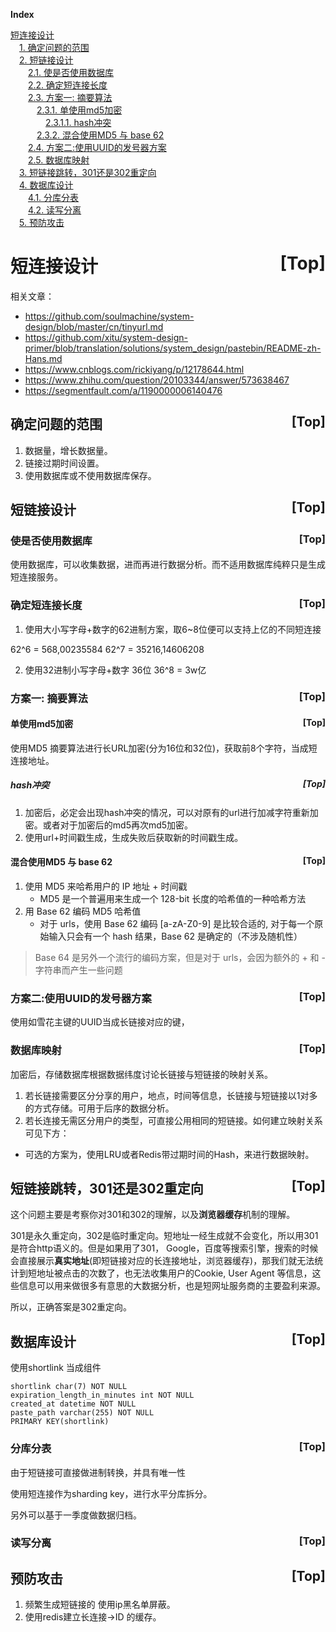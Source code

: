 <a name="index">**Index**</a>

<a href="#0">短连接设计</a>  
&emsp;<a href="#1">1. 确定问题的范围</a>  
&emsp;<a href="#2">2. 短链接设计</a>  
&emsp;&emsp;<a href="#3">2.1. 使是否使用数据库</a>  
&emsp;&emsp;<a href="#4">2.2. 确定短连接长度</a>  
&emsp;&emsp;<a href="#5">2.3. 方案一: 摘要算法</a>  
&emsp;&emsp;&emsp;<a href="#6">2.3.1. 单使用md5加密</a>  
&emsp;&emsp;&emsp;&emsp;<a href="#7">2.3.1.1. hash冲突</a>  
&emsp;&emsp;&emsp;<a href="#8">2.3.2. 混合使用MD5 与 base 62</a>  
&emsp;&emsp;<a href="#9">2.4. 方案二:使用UUID的发号器方案</a>  
&emsp;&emsp;<a href="#10">2.5. 数据库映射</a>  
&emsp;<a href="#11">3. 短链接跳转，301还是302重定向</a>  
&emsp;<a href="#12">4. 数据库设计</a>  
&emsp;&emsp;<a href="#13">4.1. 分库分表</a>  
&emsp;&emsp;<a href="#14">4.2. 读写分离</a>  
&emsp;<a href="#15">5. 预防攻击</a>  
# <a name="0">短连接设计</a><a style="float:right;text-decoration:none;" href="#index">[Top]</a>

相关文章：
- https://github.com/soulmachine/system-design/blob/master/cn/tinyurl.md
- https://github.com/xitu/system-design-primer/blob/translation/solutions/system_design/pastebin/README-zh-Hans.md
- https://www.cnblogs.com/rickiyang/p/12178644.html
- https://www.zhihu.com/question/20103344/answer/573638467
- https://segmentfault.com/a/1190000006140476

## <a name="1">确定问题的范围</a><a style="float:right;text-decoration:none;" href="#index">[Top]</a>
1. 数据量，增长数据量。
2. 链接过期时间设置。
3. 使用数据库或不使用数据库保存。


## <a name="2">短链接设计</a><a style="float:right;text-decoration:none;" href="#index">[Top]</a>
### <a name="3">使是否使用数据库</a><a style="float:right;text-decoration:none;" href="#index">[Top]</a>
使用数据库，可以收集数据，进而再进行数据分析。而不适用数据库纯粹只是生成短连接服务。

### <a name="4">确定短连接长度</a><a style="float:right;text-decoration:none;" href="#index">[Top]</a>
1. 使用大小写字母+数字的62进制方案，取6~8位便可以支持上亿的不同短连接

62^6 = 568,00235584
62^7 = 35216,14606208

2. 使用32进制小写字母+数字 36位
36^8 = 3w亿


### <a name="5">方案一: 摘要算法</a><a style="float:right;text-decoration:none;" href="#index">[Top]</a>

#### <a name="6">单使用md5加密</a><a style="float:right;text-decoration:none;" href="#index">[Top]</a>
使用MD5 摘要算法进行长URL加密(分为16位和32位)，获取前8个字符，当成短连接地址。
##### <a name="7">hash冲突</a><a style="float:right;text-decoration:none;" href="#index">[Top]</a>
1. 加密后，必定会出现hash冲突的情况，可以对原有的url进行加减字符重新加密。或者对于加密后的md5再次md5加密。
2. 使用url+时间戳生成，生成失败后获取新的时间戳生成。

#### <a name="8">混合使用MD5 与 base 62</a><a style="float:right;text-decoration:none;" href="#index">[Top]</a>
1. 使用 MD5 来哈希用户的 IP 地址 + 时间戳
    - MD5 是一个普遍用来生成一个 128-bit 长度的哈希值的一种哈希方法
2. 用 Base 62 编码 MD5 哈希值
    - 对于 urls，使用 Base 62 编码 [a-zA-Z0-9] 是比较合适的, 对于每一个原始输入只会有一个 hash 结果，Base 62 是确定的（不涉及随机性）
> Base 64 是另外一个流行的编码方案，但是对于 urls，会因为额外的 + 和 - 字符串而产生一些问题


### <a name="9">方案二:使用UUID的发号器方案</a><a style="float:right;text-decoration:none;" href="#index">[Top]</a>

使用如雪花主键的UUID当成长链接对应的键，


### <a name="10">数据库映射</a><a style="float:right;text-decoration:none;" href="#index">[Top]</a>
加密后，存储数据库根据数据纬度讨论长链接与短链接的映射关系。
1. 若长链接需要区分分享的用户，地点，时间等信息，长链接与短链接以1对多的方式存储。可用于后序的数据分析。
2. 若长连接无需区分用户的类型，可直接公用相同的短链接。如何建立映射关系可见下方：
- 可选的方案为，使用LRU或者Redis带过期时间的Hash，来进行数据映射。


## <a name="11">短链接跳转，301还是302重定向</a><a style="float:right;text-decoration:none;" href="#index">[Top]</a>
这个问题主要是考察你对301和302的理解，以及**浏览器缓存**机制的理解。

301是永久重定向，302是临时重定向。短地址一经生成就不会变化，所以用301是符合http语义的。但是如果用了301， Google，百度等搜索引擎，搜索的时候会直接展示**真实地址**(即短链接对应的长连接地址，浏览器缓存)，那我们就无法统计到短地址被点击的次数了，也无法收集用户的Cookie, User Agent 等信息，这些信息可以用来做很多有意思的大数据分析，也是短网址服务商的主要盈利来源。

所以，正确答案是302重定向。


## <a name="12">数据库设计</a><a style="float:right;text-decoration:none;" href="#index">[Top]</a>

使用shortlink 当成组件
```
shortlink char(7) NOT NULL
expiration_length_in_minutes int NOT NULL
created_at datetime NOT NULL
paste_path varchar(255) NOT NULL
PRIMARY KEY(shortlink)
```

### <a name="13">分库分表</a><a style="float:right;text-decoration:none;" href="#index">[Top]</a>
由于短链接可直接做进制转换，并具有唯一性

使用短连接作为sharding key，进行水平分库拆分。

另外可以基于一季度做数据归档。

### <a name="14">读写分离</a><a style="float:right;text-decoration:none;" href="#index">[Top]</a>


## <a name="15">预防攻击</a><a style="float:right;text-decoration:none;" href="#index">[Top]</a>
1. 频繁生成短链接的 使用ip黑名单屏蔽。
2. 使用redis建立长连接->ID 的缓存。